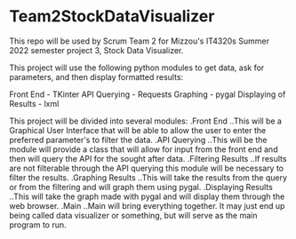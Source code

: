 # Team2StockDataVisualizer

This repo will be used by Scrum Team 2 for Mizzou's IT4320s Summer 2022 semester project 3, Stock Data Visualizer. 

This project will use the following python modules to get data, ask for parameters, and then display formatted results:

Front End - TKinter
API Querying - Requests
Graphing - pygal
Displaying of Results - lxml



This project will be divided into several modules: 
.Front End
  ..This will be a Graphical User Interface that will be able to allow the user to enter the preferred parameter's to filter the data.
.API Querying 
  ..This will be the module will provide a class that will allow for input from the front end and then will query the API for the sought after data. 
.Filtering Results
  ..If results are not filterable through the API querying this module will be necessary to filter the results. 
.Graphing Results
  ..This will take the results from the query or from the filtering and will graph them using pygal. 
.Displaying Results
  ..This will take the graph made with pygal and will display them through the web browser. 
.Main
  ..Main will bring everything together. It may just end up being called data visualizer or something, but will serve as the main program to run. 
